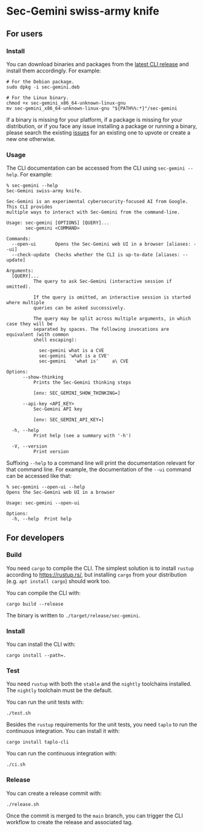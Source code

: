 # Sec-Gemini swiss-army knife

## For users

### Install

You can download binaries and packages from the [latest CLI release][release] and install them
accordingly. For example:

```shell
# For the Debian package.
sudo dpkg -i sec-gemini.deb

# For the Linux binary.
chmod +x sec-gemini_x86_64-unknown-linux-gnu
mv sec-gemini_x86_64-unknown-linux-gnu "${PATH%%:*}"/sec-gemini
```

If a binary is missing for your platform, if a package is missing for your distribution, or if you
face any issue installing a package or running a binary, please search the existing [issues][issues]
for an existing one to upvote or create a new one otherwise.

[issues]: https://github.com/google/sec-gemini/issues
[release]: https://github.com/google/sec-gemini/releases/tag/cli/v0.0.0

### Usage

The CLI documentation can be accessed from the CLI using `sec-gemini --help`. For example:

```text
% sec-gemini --help
Sec-Gemini swiss-army knife.

Sec-Gemini is an experimental cybersecurity-focused AI from Google. This CLI provides
multiple ways to interact with Sec-Gemini from the command-line.

Usage: sec-gemini [OPTIONS] [QUERY]...
       sec-gemini <COMMAND>

Commands:
  --open-ui       Opens the Sec-Gemini web UI in a browser [aliases: --ui]
  --check-update  Checks whether the CLI is up-to-date [aliases: --update]

Arguments:
  [QUERY]...
          The query to ask Sec-Gemini (interactive session if omitted).

          If the query is omitted, an interactive session is started where multiple
          queries can be asked successively.

          The query may be split across multiple arguments, in which case they will be
          separated by spaces. The following invocations are equivalent (with common
          shell escaping):

            sec-gemini what is a CVE
            sec-gemini 'what is a CVE'
            sec-gemini   'what is'     a\ CVE

Options:
      --show-thinking
          Prints the Sec-Gemini thinking steps

          [env: SEC_GEMINI_SHOW_THINKING=]

      --api-key <API_KEY>
          Sec-Gemini API key

          [env: SEC_GEMINI_API_KEY=]

  -h, --help
          Print help (see a summary with '-h')

  -V, --version
          Print version
```

Suffixing `--help` to a command line will print the documentation relevant for that command line.
For example, the documentation of the `--ui` command can be accessed like that:

```text
% sec-gemini --open-ui --help
Opens the Sec-Gemini web UI in a browser

Usage: sec-gemini --open-ui

Options:
  -h, --help  Print help
```

## For developers

### Build

You need `cargo` to compile the CLI. The simplest solution is to install `rustup` according to
<https://rustup.rs/>, but installing `cargo` from your distribution (e.g. `apt install cargo`)
should work too.

You can compile the CLI with:

```shell
cargo build --release
```

The binary is written to `./target/release/sec-gemini`.

### Install

You can install the CLI with:

```shell
cargo install --path=.
```

### Test

You need `rustup` with both the `stable` and the `nightly` toolchains installed. The `nightly`
toolchain must be the default.

You can run the unit tests with:

```shell
./test.sh
```

Besides the `rustup` requirements for the unit tests, you need `taplo` to run the continuous
integration. You can install it with:

```shell
cargo install taplo-cli
```

You can run the continuous integration with:

```shell
./ci.sh
```

### Release

You can create a release commit with:

```shell
./release.sh
```

Once the commit is merged to the `main` branch, you can trigger the CLI workflow to create the
release and associated tag.
